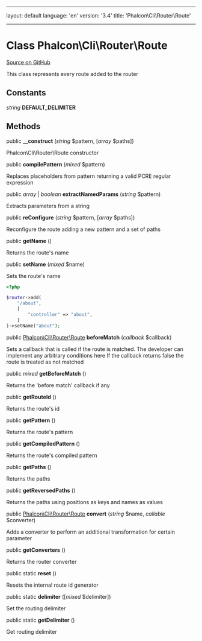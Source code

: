 * * *

layout: default language: 'en' version: '3.4' title: 'Phalcon\Cli\Router\Route'

* * *

# Class **Phalcon\Cli\Router\Route**

<a href="https://github.com/phalcon/cphalcon/tree/v3.4.0/phalcon/cli/router/route.zep" class="btn btn-default btn-sm">Source on GitHub</a>

This class represents every route added to the router

## Constants

*string* **DEFAULT_DELIMITER**

## Methods

public **__construct** (*string* $pattern, [*array* $paths])

Phalcon\Cli\Router\Route constructor

public **compilePattern** (*mixed* $pattern)

Replaces placeholders from pattern returning a valid PCRE regular expression

public *array* | *boolean* **extractNamedParams** (*string* $pattern)

Extracts parameters from a string

public **reConfigure** (*string* $pattern, [*array* $paths])

Reconfigure the route adding a new pattern and a set of paths

public **getName** ()

Returns the route's name

public **setName** (*mixed* $name)

Sets the route's name

```php
<?php

$router->add(
    "/about",
    [
        "controller" => "about",
    ]
)->setName("about");

```

public [Phalcon\Cli\Router\Route](/3.4/en/api/Phalcon_Cli_Router_Route) **beforeMatch** (*callback* $callback)

Sets a callback that is called if the route is matched. The developer can implement any arbitrary conditions here If the callback returns false the route is treated as not matched

public *mixed* **getBeforeMatch** ()

Returns the 'before match' callback if any

public **getRouteId** ()

Returns the route's id

public **getPattern** ()

Returns the route's pattern

public **getCompiledPattern** ()

Returns the route's compiled pattern

public **getPaths** ()

Returns the paths

public **getReversedPaths** ()

Returns the paths using positions as keys and names as values

public [Phalcon\Cli\Router\Route](/3.4/en/api/Phalcon_Cli_Router_Route) **convert** (*string* $name, *callable* $converter)

Adds a converter to perform an additional transformation for certain parameter

public **getConverters** ()

Returns the router converter

public static **reset** ()

Resets the internal route id generator

public static **delimiter** ([*mixed* $delimiter])

Set the routing delimiter

public static **getDelimiter** ()

Get routing delimiter